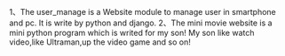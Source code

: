 1、The user_manage is a Website module to manage user in smartphone and pc.
  It is write by python and django.
2、The mini movie website is a mini python program which is writed for my son! My son like watch video,like Ultraman,up the video game and so on!
